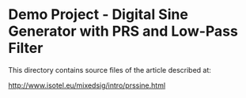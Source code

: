 # Demo Project - Digital Sine Generator with PRS and Low-Pass Filter

This directory contains source files of the article described at:
    
http://www.isotel.eu/mixedsig/intro/prssine.html
